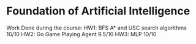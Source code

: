 # Foundation of Artificial Intelligence
Work Done during the course:
HW1: BFS A* and USC search algorithms 10/10
HW2: Go Game Playing Agent 9.5/10
HW3: MLP 10/10
